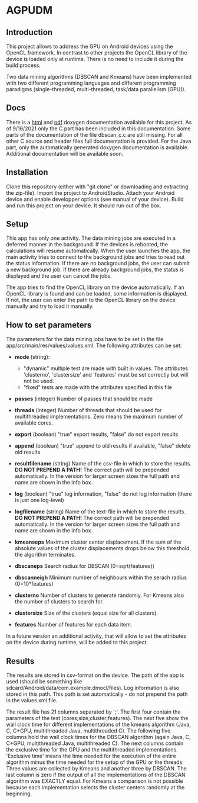 # AGPUDM

## Introduction

This project allows to address the GPU on Android devices using the OpenCL framework. 
In contrast to other projects the OpenCL library of the device is loaded only at runtime. There is no need to 
include it during the build process.

Two data mining algorithms 
(DBSCAN and Kmeans) have been implemented with two different programming languages and different programming
paradigms (single-threaded, multi-threaded, task/data parallelism (GPU)).

## Docs

There is a [html](app/doc/html/index.html) and [pdf](app/doc/latex/refman.pdf) doxygen documentation available for this project. 
As of 9/16/2021 only the 
C part has been included in this documentation. Some parts of the documentation of the 
file dbscan_c.c are still missing. For all other C source and header files full documentation is
provided. 
For the Java part, only the automatically generated doxygen documentation is available. 
Additional documentation will be available soon.


## Installation

Clone this repository (either with "git clone" or downloading and extracting the zip-file). Import the project
to AndroidStudio. Attach your Android device and enable developper options (see manual of your device). Build and
run this project on your device. It should run out of the box. 

## Setup

This app has only one activity. The data mining jobs are executed in a deferred manner in the background.
If the devices is rebooted, the calculations will resume automatically. When the user launches the app,
the main activity tries to connect to the background jobs and tries to read out the status information.
If there are no background jobs, the user can submit a new background job. If there are already 
background jobs, the status is displayed and the user can cancel the jobs. 

The app tries to find the OpenCL library on the device automatically. If an OpenCL library is found and
can be loaded, some information is displayed. If not, the user can enter the path to the OpenCL library
on the device manually and try to load it manually. 

## How to set parameters

The parameters for the data mining jobs have to be set in the file app/src/main/res/values/values.xml. 
The following attributes can be set:

* **mode** (string): 
  * "dynamic" multiple test are made with built in values. The attributes 'clusterno', 'clustersize'
     and 'features' must be set correctly but will not be used.
  * "fixed" tests are made with the attributes specified in this file
  
* **passes** (integer) Number of passes that should be made
* **threads** (integer) Number of threads that should be used for multithreaded implementations. Zero means
  the maximum number of available cores.
* **export** (boolean) "true" export results, "false" do not export results
* **append** (boolean) "true" append to old results if available, "false" delete old results
* **resultfilename** (string) Name of the csv-file in which to store the results. **DO NOT PREPEND A PATH!** The 
  correct path will be prepended automatically. In the version for larger screen sizes the full path and name
  are shown in the info box.
* **log** (boolean) "true" log information, "false" do not log information (there is just one log-level)
* **logfilename** (string) Name of the text-file in which to store the results. **DO NOT PREPEND A PATH!** The 
  correct path will be prepended automatically. In the version for larger screen sizes the full path and name
  are shown in the info box.
* **kmeanseps** Maximum cluster center displacement. If the sum of the absolute values of the cluster
  displacements drops below this threshold, the algorithm terminates. 
* **dbscaneps** Search radius for DBSCAN (0=sqrt(features))
* **dbscanneigh** Minimum number of neighbours within the serach radius (0=10*features)
* **clusterno** Number of clusters to generate randomly. For Kmeans also the number of clusters to 
  search for.
* **clustersize** Size of the clusters (equal size for all clusters). 
* **features** Number of features for each data item.

In a future version an additional activity, that will allow to set the attributes on the device during runtime, 
will be added to this project.    

## Results

The results are stored in csv-format on the device. The path of the app is used 
(should be something like sdcard/Android/data/com.example.dmocl/files).
Log information is also stored in this path. This path is set automatically - do not prepend the path
in the values.xml file.

The result file has 21 columns separated by ';'. The first four contain the
parameters of the test (cores;size;cluster;features). The 
next five show the wall clock time for different 
implementations of the kmeans algorithm
(Java, C, C+GPU, multithreaded Java, multithreaded C). The
following five columns hold the wall clock times for the 
DBSCAN algorithm (again Java, C, C+GPU, multithreaded Java,
multithreaded C). The next columns contain the 
exclusive time for the GPU and the multithreaded implementations.
'Exclusive time' means the time needed for the execution of the
entire algorithm minus the time needed for the setup of the GPU or 
the threads. Three values are collected by Kmeans and another
three by DBSCAN. The last column is zero if the output of all
the implementations of the DBSCAN algorithm was EXACTLY equal. 
For Kmeans a comparison is not possible because each implementation
selects the cluster centers randomly at the beginning.


